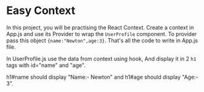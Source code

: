 # Easy Context

In this project, you will be practising the React Context.
Create a context in App.js and use its Provider to wrap the 
<code>UserProfile</code> component. To provider pass this object
<code>{name:"Newton",age:3}</code>.
That's all the code to write in App.js file.

In UserProfile.js use the data from context using hook,
And display it in 2 <code>h1</code> tags with id="name" and "age".

h1#name should display "Name:- Newton"
and h1#age should display "Age:- 3".